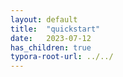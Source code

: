 ```yaml
---
layout: default
title:  "quickstart"
date:   2023-07-12
has_children: true
typora-root-url: ../../
---
```

